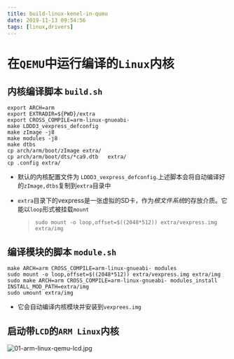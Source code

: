 ```yaml
---
title: build-linux-kenel-in-qumu
date: 2019-11-13 09:54:56
tags: [linux,drivers]
---
```


# 在`QEMU`中运行编译的`Linux`内核

## 内核编译脚本 `build.sh`

```shell
export ARCH=arm
export EXTRADIR=${PWD}/extra
export CROSS_COMPILE=arm-linux-gnueabi-
make LDDD3_vexpress_defconfig
make zImage -j8
make modules -j8
make dtbs
cp arch/arm/boot/zImage extra/
cp arch/arm/boot/dts/*ca9.dtb	extra/
cp .config extra/
```

- 默认的内核配置文件为 `LDDD3_vexpress_defconfig`.上述脚本会将自动编译好的`zImage,dtbs`复制到`extra`目录中

- `extra`目录下的vexpress是一张虚拟的SD卡，作为*根文件系统*的存放介质。它能以`loop`形式被挂载`mount`

    > `sudo mount -o loop,offset=$((2048*512)) extra/vexpress.img extra/img`

## 编译模块的脚本 `module.sh`

```shell
make ARCH=arm CROSS_COMPILE=arm-linux-gnueabi- modules
sudo mount -o loop,offset=$((2048*512)) extra/vexpress.img extra/img
sudo make ARCH=arm CROSS_COMPILE=arm-linux-gnueabi- modules_install INSTALL_MOD_PATH=extra/img
sudo umount extra/img
```

- 它会自动编译内核模块并安装到`vexprees.img`

## 启动带`LCD`的`ARM Linux`内核

![01-arm-linux-qemu-lcd.jpg](https://i.loli.net/2019/11/13/RV1HtyCN2Y3OPsW.jpg)
